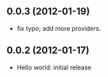 ## 0.0.3 (2012-01-19)

* fix typo; add more providers.

## 0.0.2 (2012-01-17)

* Hello world: initial release